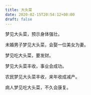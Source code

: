 ```yaml
---
title: 大头菜
date: 2020-02-15T20:54:12+08:00
draft: false
---
```


梦见大头菜，预示身体强壮。


未婚男子梦见大头菜，会娶一位美女为妻。


梦见吃大头菜，要发财。


梦见大头菜丰收，事业会成功。


农民梦见大头菜丰收，来年收成减产。


病人梦见吃大头菜，不久会康复。
